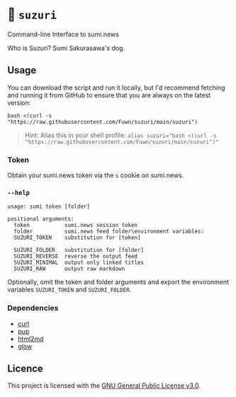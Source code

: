 # 📰 `suzuri`

Command-line Interface to sumi.news

Who is Suzuri? Sumi Sakurasawa's dog.

## Usage

You can download the script and run it locally, but I'd recommend fetching and
running it from GitHub to ensure that you are always on the latest version:

```shell
bash <(curl -s "https://raw.githubusercontent.com/Fuwn/suzuri/main/suzuri")
```

> Hint: Alias this in your shell profile: `alias suzuri="bash <(curl -s "https://raw.githubusercontent.com/Fuwn/suzuri/main/suzuri")"`

### Token

Obtain your sumi.news token via the `s` cookie on sumi.news.

### `--help`

```text
usage: sumi token [folder]

positional arguments:
  token           sumi.news session token
  folder          sumi.news feed folder\environment variables:
  SUZURI_TOKEN    substitution for [token]

  SUZURI_FOLDER   substitution for [folder]
  SUZURI_REVERSE  reverse the output feed
  SUZURI_MINIMAL  output only linked titles
  SUZURI_RAW      output raw markdown
```

Optionally, omit the token and folder arguments and export the environment
variables `SUZURI_TOKEN` and `SUZURI_FOLDER`.

### Dependencies

- [curl](https://curl.se/)
- [pup](https://github.com/ericchiang/pup)
- [html2md](https://github.com/suntong/html2md)
- [glow](https://github.com/charmbracelet/glow)

## Licence

This project is licensed with the [GNU General Public License v3.0](LICENSE).
